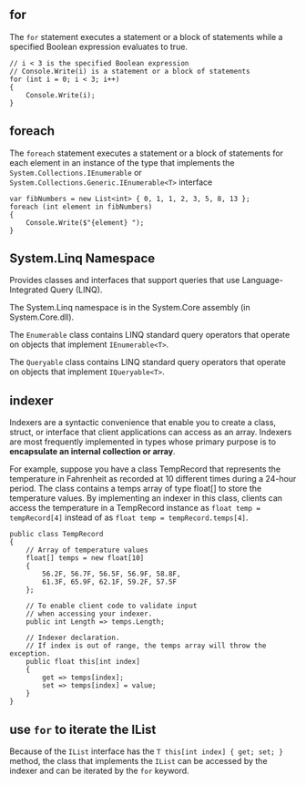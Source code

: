 ## for

The `for` statement executes a statement or a block of statements while a specified Boolean expression evaluates to true. 

    // i < 3 is the specified Boolean expression
    // Console.Write(i) is a statement or a block of statements
    for (int i = 0; i < 3; i++)
    {
        Console.Write(i);
    }    

## foreach

The `foreach` statement executes a statement or a block of statements for each element in an instance of the type that implements the `System.Collections.IEnumerable` or `System.Collections.Generic.IEnumerable<T>` interface

    var fibNumbers = new List<int> { 0, 1, 1, 2, 3, 5, 8, 13 };
    foreach (int element in fibNumbers)
    {
        Console.Write($"{element} ");
    }

## System.Linq Namespace

Provides classes and interfaces that support queries that use Language-Integrated Query (LINQ).

The System.Linq namespace is in the System.Core assembly (in System.Core.dll).

The `Enumerable` class contains LINQ standard query operators that operate on objects that implement `IEnumerable<T>`.

The `Queryable` class contains LINQ standard query operators that operate on objects that implement `IQueryable<T>`.

## indexer

Indexers are a syntactic convenience that enable you to create a class, struct, or interface that client applications can access as an array. Indexers are most frequently implemented in types whose primary purpose is to **encapsulate an internal collection or array**. 

For example, suppose you have a class TempRecord that represents the temperature in Fahrenheit as recorded at 10 different times during a 24-hour period. The class contains a temps array of type float[] to store the temperature values. By implementing an indexer in this class, clients can access the temperature in a TempRecord instance as `float temp = tempRecord[4]` instead of as `float temp = tempRecord.temps[4]`. 

    public class TempRecord
    {
        // Array of temperature values
        float[] temps = new float[10]
        {
            56.2F, 56.7F, 56.5F, 56.9F, 58.8F,
            61.3F, 65.9F, 62.1F, 59.2F, 57.5F
        };

        // To enable client code to validate input
        // when accessing your indexer.
        public int Length => temps.Length;
        
        // Indexer declaration.
        // If index is out of range, the temps array will throw the exception.
        public float this[int index]
        {
            get => temps[index];
            set => temps[index] = value;
        }
    }    

## use `for` to iterate the IList

Because of the `IList` interface has the `T this[int index] { get; set; }` method, the class that implements the `IList` can be accessed by the indexer and can be iterated by the `for` keyword.

